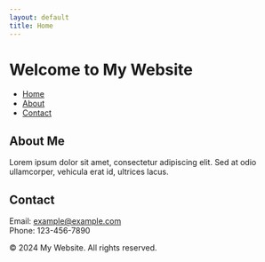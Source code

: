 ```yaml
---
layout: default
title: Home
---
```


# Welcome to My Website

- [Home](#)
- [About](#)
- [Contact](#)

## About Me

Lorem ipsum dolor sit amet, consectetur adipiscing elit. Sed at odio ullamcorper, vehicula erat id, ultrices lacus.

## Contact

Email: example@example.com  
Phone: 123-456-7890

&copy; 2024 My Website. All rights reserved.

